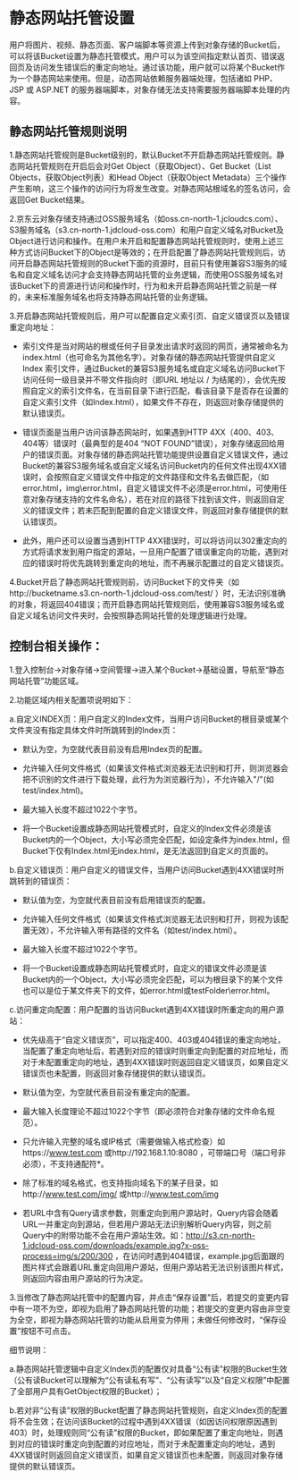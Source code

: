 # 静态网站托管设置

用户将图片、视频、静态页面、客户端脚本等资源上传到对象存储的Bucket后，可以将该Bucket设置为静态托管模式，用户可以为该空间指定默认首页、错误返回页及访问发生错误后的重定向地址。通过该功能，用户就可以将某个Bucket作为一个静态网站来使用。但是，动态网站依赖服务器端处理，包括诸如 PHP、JSP 或 ASP.NET 的服务器端脚本，对象存储无法支持需要服务器端脚本处理的内容。

## 静态网站托管规则说明

1.静态网站托管规则是Bucket级别的，默认Bucket不开启静态网站托管规则。静态网站托管规则在开启后会对Get Object（获取Object）、Get Bucket（List Objects，获取Object列表）和Head Object（获取Object Metadata）三个操作产生影响，这三个操作的访问行为将发生改变。对静态网站根域名的签名访问，会返回Get Bucket结果。

2.京东云对象存储支持通过OSS服务域名（如oss.cn-north-1.jcloudcs.com）、S3服务域名（s3.cn-north-1.jdcloud-oss.com）和用户自定义域名对Bucket及Object进行访问和操作。在用户未开启和配置静态网站托管规则时，使用上述三种方式访问Bucket下的Object是等效的；在开启配置了静态网站托管规则后，访问开启静态网站托管规则的Bucket下面的资源时，目前只有使用兼容S3服务的域名和自定义域名访问才会支持静态网站托管的业务逻辑，而使用OSS服务域名对该Bucket下的资源进行访问和操作时，行为和未开启静态网站托管之前是一样的，未来标准服务域名也将支持静态网站托管的业务逻辑。

3.开启静态网站托管规则后，用户可以配置自定义索引页、自定义错误页以及错误重定向地址：

* 索引文件是当对网站的根或任何子目录发出请求时返回的网页，通常被命名为 index.html（也可命名为其他名字）。对象存储的静态网站托管提供自定义Index 索引文件，通过Bucket的兼容S3服务域名或自定义域名访问Bucket下访问任何一级目录并不带文件指向时（即URL 地址以 / 为结尾的），会优先按照自定义的索引文件名，在当前目录下进行匹配，看该目录下是否存在设置的自定义索引文件（如Index.html），如果文件不存在，则返回对象存储提供的默认错误页。

* 错误页面是当用户访问该静态网站时，如果遇到HTTP 4XX（400、403、404等）错误时（最典型的是404 “NOT FOUND”错误），对象存储返回给用户的错误页面。对象存储的静态网站托管功能提供设置自定义错误文件，通过Bucket的兼容S3服务域名或自定义域名访问Bucket内的任何文件出现4XX错误时，会按照自定义错误文件中指定的文件路径和文件名去做匹配，（如error.html，img\error.html，自定义错误文件不必须是error.html，可使用任意对象存储支持的文件名命名），若在对应的路径下找到该文件，则返回自定义的错误文件；若未匹配到配置的自定义错误文件，则返回对象存储提供的默认错误页。

* 此外，用户还可以设置当遇到HTTP 4XX错误时，可以将访问以302重定向的方式将请求发到用户指定的源站，一旦用户配置了错误重定向的功能，遇到对应的错误时将优先跳转到重定向的地址，而不再展示配置过的自定义错误页。

4.Bucket开启了静态网站托管规则前，访问Bucket下的文件夹（如http://bucketname.s3.cn-north-1.jdcloud-oss.com/test/ ）时，无法识别准确的对象，将返回404错误；而开启静态网站托管规则后，使用兼容S3服务域名或自定义域名访问文件夹时，会按照静态网站托管的处理逻辑进行处理。

## 控制台相关操作：

1.登入控制台->对象存储->空间管理->进入某个Bucket->基础设置，导航至“静态网站托管”功能区域。

2.功能区域内相关配置项说明如下：

a.自定义INDEX页：用户自定义的Index文件，当用户访问Bucket的根目录或某个文件夹没有指定具体文件时所跳转到的Index页：

* 默认为空，为空就代表目前没有启用Index页的配置。

* 允许输入任何文件格式（如果该文件格式浏览器无法识别和打开，则浏览器会把不识别的文件进行下载处理，此行为为浏览器行为），不允许输入"/"(如test/index.html)。

* 最大输入长度不超过1022个字节。

* 将一个Bucket设置成静态网站托管模式时，自定义的Index文件必须是该Bucket内的一个Object，大小写必须完全匹配，如设定条件为index.html，但Bucket下仅有Index.html无index.html，是无法返回到自定义的页面的。

b.自定义错误页：用户自定义的错误文件，当用户访问Bucket遇到4XX错误时所跳转到的错误页：

* 默认值为空，为空就代表目前没有启用错误页的配置。

* 允许输入任何文件格式（如果该文件格式浏览器无法识别和打开，则视为该配置无效），不允许输入带有路径的文件名（如test/index.html）。

* 最大输入长度不超过1022个字节。

* 将一个Bucket设置成静态网站托管模式时，自定义的错误文件必须是该Bucket内的一个Object，大小写必须完全匹配，可以为根目录下的某个文件也可以是位于某文件夹下的文件，如error.html或testFolder\error.html。

c.访问重定向配置：用户配置的当访问Bucket遇到4XX错误时所重定向的用户源站：

* 优先级高于“自定义错误页”，可以指定400、403或404错误的重定向地址，当配置了重定向地址后，若遇到对应的错误时则重定向到配置的对应地址，而对于未配置重定向的地址，遇到4XX错误时则返回自定义错误页，如果自定义错误页也未配置，则返回对象存储提供的默认错误页。

* 默认值为空，为空就代表目前没有重定向的配置。

* 最大输入长度理论不超过1022个字节（即必须符合对象存储的文件命名规范）。

* 只允许输入完整的域名或IP格式（需要做输入格式检查）如https://www.test.com 或http://192.168.1.10:8080 ，可带端口号（端口号非必须），不支持通配符*。

* 除了标准的域名格式，也支持指向域名下的某子目录，如http://www.test.com/img/ 或http://www.test.com/img

* 若URL中含有Query请求参数，则重定向到用户源站时，Query内容会随着URL一并重定向到源站，但若用户源站无法识别解析Query内容，则之前Query中的附带功能不会在用户源站生效。如：http://s3.cn-north-1.jdcloud-oss.com/downloads/example.jpg?x-oss-process=img/s/200/300 ，在访问时遇到404错误，example.jpg后面跟的图片样式会跟着URL重定向回用户源站，但用户源站若无法识别该图片样式，则返回内容由用户源站的行为决定。


3.当修改了静态网站托管中的配置内容，并点击“保存设置”后，若提交的变更内容中有一项不为空，即视为启用了静态网站托管的功能；若提交的变更内容由非空变为全空，即视为静态网站托管的功能从启用变为停用；未做任何修改时，“保存设置”按钮不可点击。

细节说明：

a.静态网站托管逻辑中自定义Index页的配置仅对具备“公有读”权限的Bucket生效（公有读Bucket可以理解为“公有读私有写”、“公有读写”以及“自定义权限”中配置了全部用户具有GetObject权限的Bucket）；

b.若对非“公有读”权限的Bucket配置了静态网站托管规则，自定义Index页的配置将不会生效；在访问该Bucket的过程中遇到4XX错误（如因访问权限原因遇到403）时，处理规则同“公有读”权限的Bucket，即如果配置了重定向地址，则遇到对应的错误时重定向到配置的对应地址，而对于未配置重定向的地址，遇到4XX错误时则返回自定义错误页，如果自定义错误页也未配置，则返回对象存储提供的默认错误页。
